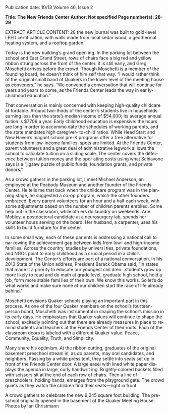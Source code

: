 Publication date: 10/13
Volume 46, Issue 2

**Title: The New Friends Center**
**Author: Not specified**
**Page number(s): 28-29**

EXTRACT ARTICLE CONTENT:
28
the new journal
was built to gold-level LEED certification, 
with walls made from local cedar wood, a 
geothermal heating system, and a rooftop 
garden.


Today is the new building’s grand open­
ing. In the parking lot between the school 
and East Grand Street, rows of chairs face 
a big red and yellow ribbon strung across 
the front of the center. It is still early, and 
Greg Moschetti arrives before the crowd. 
Though Moschetti is a member of the 
founding board, he doesn’t think of him­
self that way. “I would rather think of the 
original small band of Quakers in the lower 
level of the meeting house as conveners,” 
he says. “We convened a conversation that 
will continue for years and years to come, 
as the Friends Center leads the way in ear­
ly-childhood education.”


That conversation is mainly concerned 
with keeping high-quality childcare af­
fordable. Around two-thirds of the center’s 
students live in households earning less 
than the state’s median income of $54,000; 
its average annual tuition is $7706 a year. 
Early childhood education is expensive: 
the hours are long in order to accommo­
date the schedules of working parents, 
and the state mandates high caregiver-
to-child ratios. While Head Start and New 
Haven’s magnet school pre-K programs 
offer a free alternative for students from 
low-income families, spots are limited. At 
the Friends Center, parent volunteers and 
a great deal of administrative legwork al­
lows the school to calculate tuition on a 
sliding scale. The center covers the differ­
ence between tuition money and the oper­
ating costs using what Schiavone says is a 
“jigsaw puzzle of public funds, foundation 
grants, and private donors.”


As a crowd gathers in the parking lot, I 
meet Michael Anderson, an employee at the 
Peabody Museum and another founder of 
the Friends Center. He tells me that back 
when the childcare program was in the plan­
ning stage, he suggested a co-op program, 
which the other founders embraced. Every 
parent volunteers for an hour and a half 
each week, with some adjustments based 
on the number of children parents enrolled. 
Some help out in the classroom, while oth­
ers do laundry on weekends. Arie Mobley, 
a postdoctoral candidate at a neurosurgery 
lab, spends her volunteer hours serving on 
the board. Her husband, a carpenter, uses 
his skills to build furniture for the center.


In some small way, each of these par­
ents  is addressing a national call to nar­
rowing the achievement gap between 
kids from low- and high-income families. 
Across the country, studies by universi­
ties, private foundations, and NGOs point 
to early childhood as a crucial period in a 
child’s development. The Center’s efforts 
are part of a national conversation. In his 
2013 State of the Union address, President 
Barack Obama said, “In states that made 
it a priority to educate our youngest chil­
dren...students grow up more likely to read 
and do math at grade level, graduate high 
school, hold a job, form more stable fami­
lies of their own. We know this works. So 
let’s do what works and make sure none of 
our children start the race of life already 
behind.”


Moschetti envisions Quaker schools 
playing an important part in this process. 
As one of the four Quaker members on the 
school’s fourteen-person board, Moschetti 
was instrumental in shaping the school’s 
mission in its early days. He emphasizes 
that Quaker values will continue to shape 
the school, excitedly pointing out that 
there are already measures in place to re­
mind students and teachers at the Friends 
Center of their roots. Each of the classroom 
doors is labeled with a different Quaker 
value: Peace, Community, Equality, Truth, 
and Simplicity.


Many share his optimism. At the ribbon 
cutting, graduates of the original basement 
preschool stream in, as do parents, may­
oral candidates, and neighbors. Passing by 
a white press tent, they settle into seats 
set up in front of the Friends Center door. 
A large easel with lined white paper dis­
plays the agenda in large, curly handwrit­
ing. Brightly-colored buckets filled with 
scissors sit at the end of each row of chairs. 
Then a line of preschoolers, holding hands, 
emerges from the playground gate. The 
crowd quiets as they watch the children 
find their seats—right in front.

A crowd gathers to celebrate the new 9,245 square foot building. The pre-school originally 
opened in the basement of the Quaker Meeting House.
Photos by Ian Christmann